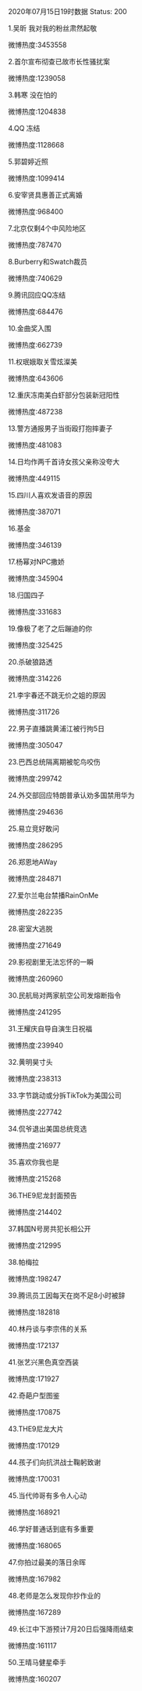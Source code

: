 2020年07月15日19时数据
Status: 200

1.吴昕 我对我的粉丝肃然起敬

微博热度:3453558

2.首尔宣布彻查已故市长性骚扰案

微博热度:1239058

3.韩寒 没在怕的

微博热度:1204838

4.QQ 冻结

微博热度:1128668

5.郭碧婷近照

微博热度:1099414

6.安宰贤具惠善正式离婚

微博热度:968400

7.北京仅剩4个中风险地区

微博热度:787470

8.Burberry和Swatch裁员

微博热度:740629

9.腾讯回应QQ冻结

微博热度:684476

10.金曲奖入围

微博热度:662739

11.权珉娥取关雪炫澯美

微博热度:643606

12.重庆冻南美白虾部分包装新冠阳性

微博热度:487238

13.警方通报男子当街殴打抱摔妻子

微博热度:481083

14.日均作两千首诗女孩父亲称没夸大

微博热度:449115

15.四川人喜欢发语音的原因

微博热度:387071

16.基金

微博热度:346139

17.杨幂对NPC撒娇

微博热度:345904

18.归国四子

微博热度:331683

19.像极了老了之后蹦迪的你

微博热度:325425

20.杀破狼路透

微博热度:314226

21.李宇春还不跳无价之姐的原因

微博热度:311726

22.男子直播跳黄浦江被行拘5日

微博热度:305047

23.巴西总统隔离期被鸵鸟咬伤

微博热度:299742

24.外交部回应特朗普承认劝多国禁用华为

微博热度:294636

25.易立竞好敢问

微博热度:286295

26.郑恩地AWay

微博热度:284871

27.爱尔兰电台禁播RainOnMe

微博热度:282235

28.密室大逃脱

微博热度:271649

29.影视剧里无法忘怀的一瞬

微博热度:260960

30.民航局对两家航空公司发熔断指令

微博热度:241295

31.王耀庆自导自演生日祝福

微博热度:239940

32.黄明昊寸头

微博热度:238313

33.字节跳动或分拆TikTok为美国公司

微博热度:227742

34.侃爷退出美国总统竞选

微博热度:216977

35.喜欢你我也是

微博热度:215268

36.THE9尼龙封面预告

微博热度:214402

37.韩国N号房共犯长相公开

微博热度:212995

38.帕梅拉

微博热度:198247

39.腾讯员工因每天在岗不足8小时被辞

微博热度:182818

40.林丹谈与李宗伟的关系

微博热度:172137

41.张艺兴黑色真空西装

微博热度:171927

42.奇葩户型图鉴

微博热度:170875

43.THE9尼龙大片

微博热度:170129

44.孩子们向抗洪战士鞠躬致谢

微博热度:170031

45.当代帅哥有多令人心动

微博热度:168921

46.学好普通话到底有多重要

微博热度:168065

47.你拍过最美的落日余晖

微博热度:167982

48.老师是怎么发现你抄作业的

微博热度:167289

49.长江中下游预计7月20日后强降雨结束

微博热度:161117

50.王晴马健星牵手

微博热度:160207

